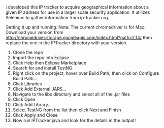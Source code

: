 I developed this IP tracker to acquire geographical information about a given IP address for use in a larger scale security application. It utilizes Selenium to gather information from ip-tracker.org.

Getting it up and running:
Note: The current chromedriver is for Mac. Download your version from http://chromedriver.storage.googleapis.com/index.html?path=2.14/ then replace the one in the IPTracker directory with your version.
  1. Clone the repo
  2. Import the repo into Eclipse
  3. Click Help then Eclipse Marketplace
  4. Search for and install TestNG
  3. Right click on the project, hover over Build Path, then click on Configure Build Path...
  4. Click Libraries
  5. Click Add External JARS...
  6. Navigate to the libs directory and select all of the .jar files
  7. Click Open
  9. Click Add Library...
  10. Select TestNG from the list then click Next and Finish
  8. Click Apply and Close
  9. Now run IPTracker.java and look for the details in the output!
